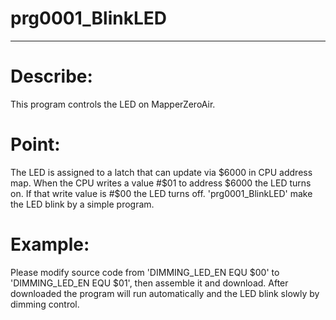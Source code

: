 <!-- $Id: readme.md 1549 2023-12-16 05:57:53Z sow $ -->
# prg0001_BlinkLED

----

# Describe:
This program controls the LED on MapperZeroAir.

# Point:
The LED is assigned to a latch that can update via $6000 in CPU address map. When the CPU writes a value #$01 to address $6000 the LED turns on. If that write value is #$00 the LED turns off. 'prg0001_BlinkLED' make the LED blink by a simple program.

# Example:
Please modify source code from 'DIMMING_LED_EN  EQU $00' to 'DIMMING_LED_EN  EQU $01', then assemble it and download. After downloaded the program will run automatically and the LED blink slowly by dimming control.

